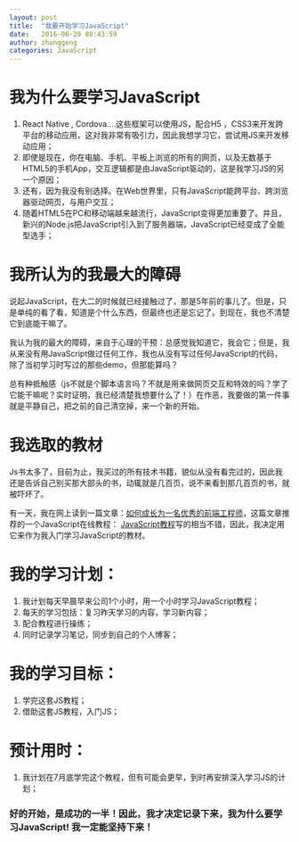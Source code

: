 ```yaml
---
layout: post
title:  "我要开始学习JavaScript"
date:   2016-06-20 08:43:59
author: zhanggeng
categories: JavaScript
---
```



# 我为什么要学习JavaScript

1. React Native , Cordova....这些框架可以使用JS，配合H5 ，CSS3来开发跨平台的移动应用，这对我非常有吸引力，因此我想学习它，尝试用JS来开发移动应用；
2. 即使是现在，你在电脑、手机、平板上浏览的所有的网页，以及无数基于HTML5的手机App，交互逻辑都是由JavaScript驱动的，这是我学习JS的另一个原因；
3. 还有，因为我没有别选择。在Web世界里，只有JavaScript能跨平台、跨浏览器驱动网页，与用户交互；
4. 随着HTML5在PC和移动端越来越流行，JavaScript变得更加重要了。并且，新兴的Node.js把JavaScript引入到了服务器端，JavaScript已经变成了全能型选手；

# 我所认为的我最大的障碍

说起JavaScript，在大二的时候就已经接触过了，那是5年前的事儿了。但是，只是单纯的看了看，知道是个什么东西，但最终也还是忘记了。到现在，我也不清楚它到底能干嘛了。

我认为我的最大的障碍，来自于心理的干预：总感觉我知道它，我会它；但是，我从来没有用JavaScript做过任何工作，我也从没有写过任何JavaScript的代码，除了当初学习时写过的那些demo，但那能算吗？

总有种抵触感（js不就是个脚本语言吗？不就是用来做网页交互和特效的吗？学了它能干嘛呢？实时证明，我已经清楚我想要什么了！）在作恶，我要做的第一件事就是平静自己，把之前的自己清空掉，来一个新的开始。

# 我选取的教材

Js书太多了，目前为止，我买过的所有技术书籍，貌似从没有看完过的，因此我还是告诉自己别买那大部头的书，动辄就是几百页，说不来看到那几百页的书，就被吓坏了。

有一天，我在网上读到一篇文章：[如何成长为一名优秀的前端工程师](https://zhuanlan.zhihu.com/p/21363230)，这篇文章推荐的一个JavaScript在线教程：
[JavaScript教程](http://www.liaoxuefeng.com/wiki/001434446689867b27157e896e74d51a89c25cc8b43bdb3000)写的相当不错，因此，我决定用它来作为我入门学习JavaScript的教材。

# 我的学习计划：

1. 我计划每天早晨早来公司1个小时，用一个小时学习JavaScript教程；
2. 每天的学习包括：复习昨天学习的内容，学习新内容；
3. 配合教程进行操练；
4. 同时记录学习笔记，同步到自己的个人博客；

# 我的学习目标：

1. 学完这套JS教程；
2. 借助这套JS教程，入门JS；

# 预计用时：

1. 我计划在7月底学完这个教程，但有可能会更早，到时再安排深入学习JS的计划；

### 好的开始，是成功的一半！因此，我才决定记录下来，我为什么要学习JavaScript! 我一定能坚持下来！

